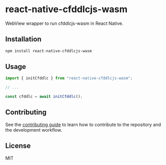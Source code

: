 # react-native-cfddlcjs-wasm

WebView wrapper to run cfddlcjs-wasm in React Native.

## Installation

```sh
npm install react-native-cfddlcjs-wasm
```

## Usage

```js
import { initCfddlc } from "react-native-cfddlcjs-wasm";

// ...

const cfddlc = await initCfddlc();
```

## Contributing

See the [contributing guide](CONTRIBUTING.md) to learn how to contribute to the repository and the development workflow.

## License

MIT
